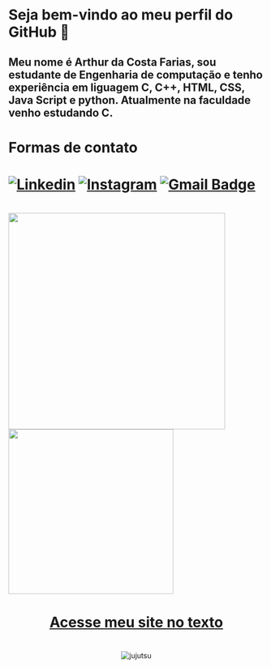 # Seja bem-vindo ao meu perfil do GitHub 👋

## Meu nome é Arthur da Costa Farias, sou estudante de Engenharia de computação e tenho experiência em liguagem C, C++, HTML, CSS, Java Script e python. Atualmente na faculdade venho estudando C.

# Formas de contato 

# [![Linkedin](https://img.shields.io/badge/-LinkedIn-0077B5?style=for-the-badge&logo=linkedin&logoColor=white&link=https://linkedin.com/in/arthur-da-costa-farias-607a59362)](https://linkedin.com/in/arthur-da-costa-farias-607a59362) [![Instagram](https://img.shields.io/badge/-Instagram-%23E4405F?style=for-the-badge&logo=instagram&logoColor=white)](https://www.instagram.com/_dacost4_/) [![Gmail Badge](https://img.shields.io/badge/-arthurdacosta22012007@gmail.com-c14438?style=flat-square&logo=Gmail&logoColor=white&link=mailto:arthurdacosta22012007@gmail.com)](mailto:arthurdacosta22012007@gmail.com)

#

## <img src="https://github-readme-stats.vercel.app/api?username=ArthurCoFa&show_icons=true&theme=blue-green&locale=pt-br" width="427px"> <img src="https://github-readme-stats.vercel.app/api/top-langs/?username=ArthurCoFa&layout=compact&locale=pt-br&theme=blue-green" width="325px"> 

#


# <div align="center"> <a href="https://arthurcofa.github.io/"> <ins> Acesse meu site no texto </ins>  </a> </div>

#

<div align="center">
  <img alaing=center alt="jujutsu" src="https://tenor.com/pt-PT/view/satoru-satoru-gojo-gojo-jjk-jujustu-kaisen-gif-9777483489438260197.gif"/>
</div>

